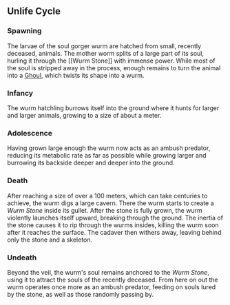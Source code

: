 ## Unlife Cycle
### Spawning
The larvae of the soul gorger wurm are hatched from small, recently deceased, animals. The mother worm splits of a large part of its soul, hurling it through the [[Wurm Stone]] with immense power. While most of the soul is stripped away in the process, enough remains to turn the animal into a [Ghoul](Ghoul.md), which twists its shape into a wurm.
### Infancy
The wurm hatchling burrows itself into the ground where it hunts for larger and larger animals, growing to a size of about a meter.
### Adolescence
Having grown large enough the wurm now acts as an ambush predator, reducing its metabolic rate as far as possible while growing larger and burrowing its backside deeper and deeper into the ground.
### Death
After reaching a size of over a 100 meters, which can take centuries to achieve, the wurm digs a large cavern. There the wurm starts to create a _Wurm Stone_ inside its gullet. 
After the stone is fully grown, the wurm violently launches itself upward, breaking through the ground. The inertia of the stone causes it to rip through the wurms insides, killing the wurm soon after it reaches the surface. The cadaver then withers away, leaving behind only the stone and a skeleton.
### Undeath
Beyond the veil, the wurm's soul remains anchored to the _Wurm Stone_, using it to attract the souls of the recently deceased. From here on out the wurm operates once more as an ambush predator, feeding on souls lured by the stone, as well as those randomly passing by.